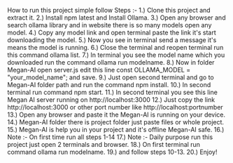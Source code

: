 How to run this project simple follow Steps :-
1.) Clone this project and extract it.
2.) Install npm latest and Install Ollama.
3.) Open any browser and search ollama library and in website there is so many models open any model.
4.) Copy any model link and open terminal paste the link it's start downloading the model.
5.) Now you see in terminal send a message it's means the model is running.
6.) Close the terminal and reopen terminal run this command ollama list.
7.) In terminal you see the model name which you downloaded run the command ollama run modelname.
8.) Now in folder Megan-AI open server.js edit this line const OLLAMA_MODEL = "your_model_name"; and save.
9.) Just open second terminal and go to Megan-AI folder path and run the command npm install.
10.) In second terminal run command npm start.
11.) In second terminal you see this line Megan AI server running on http://localhost:3000
12.) Just copy the link http://localhost:3000 or other port number like http://localhost:portnumber
13.) Open any browser and paste it the Megan-AI is running on your device.
14.) Megan-AI folder there is project folder just paste files or whole project.
15.) Megan-AI is help you in your project and it's offline Megan-AI safe.
16.) Note :- On first time run all steps 1-14
17.) Note :- Daily purpose run this project just open 2 terminals and browser.
18.) On first terminal run command ollama run modelname.
19.) and follow steps 10-13.
20.) Enjoy!